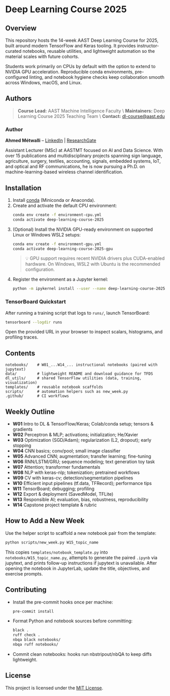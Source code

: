 # Deep Learning Course 2025

## Overview
This repository hosts the 14-week AAST Deep Learning Course for 2025, built around modern TensorFlow and Keras tooling. It provides instructor-curated notebooks, reusable utilities, and lightweight automation so the material scales with future cohorts.

Students work primarily on CPUs by default with the option to extend to NVIDIA GPU acceleration. Reproducible conda environments, pre-configured linting, and notebook hygiene checks keep collaboration smooth across Windows, macOS, and Linux.

## Authors
> **Course Lead:** AAST Machine Intelligence Faculty  \\
> **Maintainers:** Deep Learning Course 2025 Teaching Team  \\
> **Contact:** dl-course@aast.edu

### Author

**Ahmed Métwalli** – [LinkedIn](https://www.linkedin.com/in/ahmed-m%C3%A9twalli/) | [ResearchGate](https://www.researchgate.net/profile/Ahmed-Metwalli)

Assistant Lecturer (MSc) at AASTMT focused on AI and Data Science. With over 15 publications and multidisciplinary projects spanning sign language, agriculture, surgery, textiles, accounting, signals, embedded systems, IoT, and optical and RF communications, he is now pursuing a Ph.D. on machine-learning-based wireless channel identification.

## Installation
1. Install [conda](https://docs.conda.io/en/latest/miniconda.html) (Miniconda or Anaconda).
2. Create and activate the default CPU environment:
   ```bash
   conda env create -f environment-cpu.yml
   conda activate deep-learning-course-2025
   ```
3. (Optional) Install the NVIDIA GPU-ready environment on supported Linux or Windows WSL2 setups:
   ```bash
   conda env create -f environment-gpu.yml
   conda activate deep-learning-course-2025-gpu
   ```
   > 💡 GPU support requires recent NVIDIA drivers plus CUDA-enabled hardware. On Windows, WSL2 with Ubuntu is the recommended configuration.
4. Register the environment as a Jupyter kernel:
   ```bash
   python -m ipykernel install --user --name deep-learning-course-2025 --display-name "DL 2025"
   ```

### TensorBoard Quickstart
After running a training script that logs to `runs/`, launch TensorBoard:
```bash
tensorboard --logdir runs
```
Open the provided URL in your browser to inspect scalars, histograms, and profiling traces.

## Contents
```
notebooks/    # W01_...W14_... instructional notebooks (paired with jupytext)
data/         # lightweight README and download guidance for TFDS
dl_utils/     # shared TensorFlow utilities (data, training, visualization)
templates/    # reusable notebook scaffolds
scripts/      # automation helpers such as new_week.py
.github/      # CI workflows
```

## Weekly Outline
- **W01** Intro to DL & TensorFlow/Keras; Colab/conda setup; tensors & gradients
- **W02** Perceptron & MLP; activations; initialization; He/Xavier
- **W03** Optimization (SGD/Adam); regularization (L2, dropout); early stopping
- **W04** CNN basics; conv/pool; small image classifier
- **W05** Advanced CNN; augmentation; transfer learning; fine-tuning
- **W06** RNN/LSTM/GRU; sequence modeling; text generation toy task
- **W07** Attention; transformer fundamentals
- **W08** NLP with keras-nlp; tokenization; pretrained workflows
- **W09** CV with keras-cv; detection/segmentation pipelines
- **W10** Efficient input pipelines (tf.data, TFRecord); performance tips
- **W11** TensorBoard; debugging; profiling
- **W12** Export & deployment (SavedModel, TFLite)
- **W13** Responsible AI; evaluation, bias, robustness, reproducibility
- **W14** Capstone project template & rubric

## How to Add a New Week
Use the helper script to scaffold a new notebook pair from the template:
```bash
python scripts/new_week.py W15_topic_name
```
This copies `templates/notebook_template.py` into `notebooks/W15_topic_name.py`, attempts to generate the paired `.ipynb` via jupytext, and prints follow-up instructions if jupytext is unavailable. After opening the notebook in JupyterLab, update the title, objectives, and exercise prompts.

## Contributing
- Install the pre-commit hooks once per machine:
  ```bash
  pre-commit install
  ```
- Format Python and notebook sources before committing:
  ```bash
  black .
  ruff check .
  nbqa black notebooks/
  nbqa ruff notebooks/
  ```
- Commit clean notebooks: hooks run nbstripout/nbQA to keep diffs lightweight.

## License
This project is licensed under the [MIT License](https://opensource.org/licenses/MIT).
